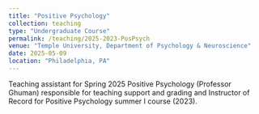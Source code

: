 ```yaml
---
title: "Positive Psychology"
collection: teaching
type: "Undergraduate Course"
permalink: /teaching/2025-2023-PosPsych
venue: "Temple University, Department of Psychology & Neuroscience"
date: 2025-05-09
location: "Philadelphia, PA"
---
```


Teaching assistant for Spring 2025 Positive Psychology (Professor Ghuman) responsible for teaching support and grading and Instructor of Record for Positive Psychology summer I course (2023).
